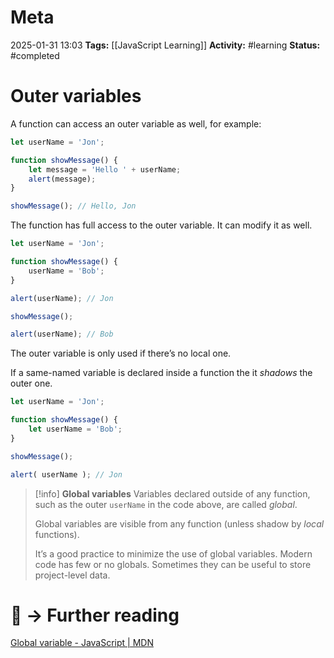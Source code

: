# Meta
2025-01-31 13:03
**Tags:** [[JavaScript Learning]]
**Activity:** #learning 
**Status:** #completed 

# Outer variables
A function can access an outer variable as well, for example:
```JavaScript title:example.js
let userName = 'Jon';

function showMessage() {
	let message = 'Hello ' + userName;
	alert(message);
}

showMessage(); // Hello, Jon
```

The function has full access to the outer variable. It can modify it as well.
```JavaScript title:example.js
let userName = 'Jon';

function showMessage() {
	userName = 'Bob';
}

alert(userName); // Jon

showMessage();

alert(userName); // Bob
```

The outer variable is only used if there’s no local one.

If a same-named variable is declared inside a function the it *shadows* the outer one.
```JavaScript title:example.js
let userName = 'Jon';

function showMessage() {
	let userName = 'Bob';
}

showMessage();

alert( userName ); // Jon
```

>[!info] **Global variables**
> Variables declared outside of any function, such as the outer `userName` in the code above, are called *global*.
>
> Global variables are visible from any function (unless shadow by *local* functions).
>
> It’s a good practice to minimize the use of global variables. Modern code has few or no globals. Sometimes they can be useful to store project-level data.
>

# 📑 → Further reading
[Global variable - JavaScript | MDN](https://developer.mozilla.org/en-US/docs/Glossary/Global_variable)
